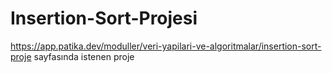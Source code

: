 # Insertion-Sort-Projesi
https://app.patika.dev/moduller/veri-yapilari-ve-algoritmalar/insertion-sort-proje  sayfasında istenen proje
